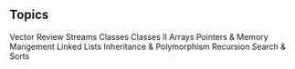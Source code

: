 ## Topics
Vector Review
Streams
Classes
Classes II
Arrays
Pointers & Memory Mangement
Linked Lists
Inheritance & Polymorphism
Recursion
Search & Sorts